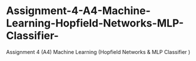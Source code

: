 # Assignment-4-A4-Machine-Learning-Hopfield-Networks-MLP-Classifier-
Assignment 4 (A4) Machine Learning (Hopfield Networks &amp; MLP Classifier )
